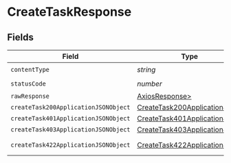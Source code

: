 # CreateTaskResponse


## Fields

| Field                                                                                   | Type                                                                                    | Required                                                                                | Description                                                                             |
| --------------------------------------------------------------------------------------- | --------------------------------------------------------------------------------------- | --------------------------------------------------------------------------------------- | --------------------------------------------------------------------------------------- |
| `contentType`                                                                           | *string*                                                                                | :heavy_check_mark:                                                                      | N/A                                                                                     |
| `statusCode`                                                                            | *number*                                                                                | :heavy_check_mark:                                                                      | N/A                                                                                     |
| `rawResponse`                                                                           | [AxiosResponse>](https://axios-http.com/docs/res_schema)                                | :heavy_minus_sign:                                                                      | N/A                                                                                     |
| `createTask200ApplicationJSONObject`                                                    | [CreateTask200ApplicationJSON](../../models/operations/createtask200applicationjson.md) | :heavy_minus_sign:                                                                      | OK                                                                                      |
| `createTask401ApplicationJSONObject`                                                    | [CreateTask401ApplicationJSON](../../models/operations/createtask401applicationjson.md) | :heavy_minus_sign:                                                                      | Unauthenticated                                                                         |
| `createTask403ApplicationJSONObject`                                                    | [CreateTask403ApplicationJSON](../../models/operations/createtask403applicationjson.md) | :heavy_minus_sign:                                                                      | Forbidden                                                                               |
| `createTask422ApplicationJSONObject`                                                    | [CreateTask422ApplicationJSON](../../models/operations/createtask422applicationjson.md) | :heavy_minus_sign:                                                                      | Invalid data posted                                                                     |